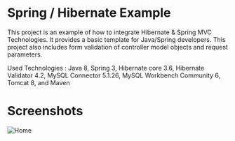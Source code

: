 Spring / Hibernate Example
================

This project is an example of how to integrate Hibernate & Spring MVC Technologies. It provides a basic template for Java/Spring developers. This project also includes form validation of controller model objects and request parameters.

Used Technologies : Java 8, Spring 3, Hibernate core 3.6, Hibernate Validator 4.2, MySQL Connector 5.1.26, MySQL Workbench Community 6, Tomcat 8, and Maven

# Screenshots
![Home](https://github.com/conorheffron/ironoc-hibernate/blob/dev/screenshots/Home.png?raw=true "Home Page")






